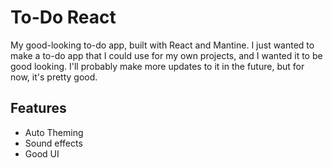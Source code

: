 # To-Do React
My good-looking to-do app, built with React and Mantine. I just wanted to make a to-do app that I could use for my own projects, and I wanted it to be good looking. I'll probably make more updates to it in the future, but for now, it's pretty good.

## Features
- Auto Theming
- Sound effects
- Good UI
